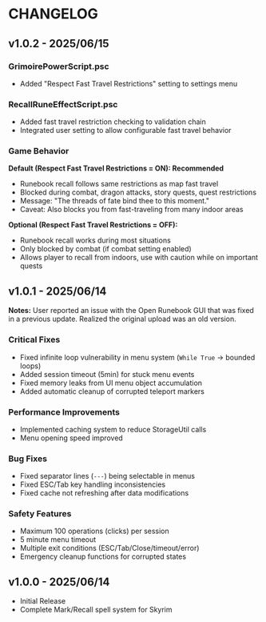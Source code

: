 # CHANGELOG

## v1.0.2 - 2025/06/15

### GrimoirePowerScript.psc
- Added "Respect Fast Travel Restrictions" setting to settings menu

### RecallRuneEffectScript.psc
- Added fast travel restriction checking to validation chain
- Integrated user setting to allow configurable fast travel behavior

### Game Behavior

**Default (Respect Fast Travel Restrictions = ON): Recommended**
- Runebook recall follows same restrictions as map fast travel
- Blocked during combat, dragon attacks, story quests, quest restrictions
- Message: "The threads of fate bind thee to this moment."
- Caveat: Also blocks you from fast-traveling from many indoor areas

**Optional (Respect Fast Travel Restrictions = OFF):**
- Runebook recall works during most situations
- Only blocked by combat (if combat setting enabled)
- Allows player to recall from indoors, use with caution while on important quests

## v1.0.1 - 2025/06/14

**Notes:** User reported an issue with the Open Runebook GUI that was fixed in a previous update. Realized the original upload was an old version.

### Critical Fixes
- Fixed infinite loop vulnerability in menu system (`While True` → bounded loops)
- Added session timeout (5min) for stuck menu events
- Fixed memory leaks from UI menu object accumulation
- Added automatic cleanup of corrupted teleport markers

### Performance Improvements
- Implemented caching system to reduce StorageUtil calls
- Menu opening speed improved

### Bug Fixes
- Fixed separator lines (`---`) being selectable in menus
- Fixed ESC/Tab key handling inconsistencies
- Fixed cache not refreshing after data modifications

### Safety Features
- Maximum 100 operations (clicks) per session
- 5 minute menu timeout
- Multiple exit conditions (ESC/Tab/Close/timeout/error)
- Emergency cleanup functions for corrupted states

## v1.0.0 - 2025/06/14

- Initial Release
- Complete Mark/Recall spell system for Skyrim
